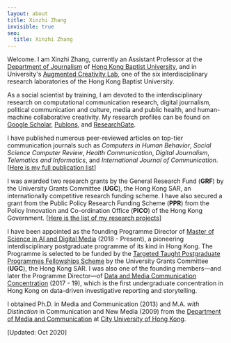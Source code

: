```yaml
---
layout: about
title: Xinzhi Zhang
invisible: true
seo:
  title: Xinzhi Zhang
---
```


Welcome. I am Xinzhi Zhang, currently an Assistant Professor at the [Department of Journalism](http://www.jour.hkbu.edu.hk/faculty-member/dr-xinzhi-zhang/) of [Hong Kong Baptist University](http://www.hkbu.edu.hk), and in University's [Augmented Creativity Lab](https://interdisciplinary-research.hkbu.edu.hk/cluster-and-lab/lab/augmented-creativity), one of the six interdisciplinary research laboratories of the Hong Kong Baptist University. 

As a social scientist by training, I am devoted to the interdisciplinary research on computational communication research, digital journalism, political communication and culture, media and public health, and human-machine collaborative creativity. My research profiles can be found on [Google Scholar](https://scholar.google.com.hk/citations?user=iOFeIDIAAAAJ&hl=en), [Publons](https://publons.com/researcher/1613458/xinzhi-zhang), and [ResearchGate](https://www.researchgate.net/profile/Xinzhi_Zhang3).

I have published numerous peer-reviewed articles on top-tier communication journals such as *Computers in Human Behavior*, *Social Science Computer Review*, *Health Communication*, *Digital Journalism*, *Telematics and Informatics*, and *International Journal of Communication*. [[Here is my full publication list](http://drxinzhizhang.com/pages/pubs.html)]

I was awarded two research grants by the General Research Fund (**GRF**) by the University Grants Committee (**UGC**), the Hong Kong SAR, an internationally competitive research funding scheme. I have also secured a grant from the Public Policy Research Funding Scheme (**PPR**) from the Policy Innovation and Co-ordination Office (**PICO**) of the Hong Kong Government. [[Here is the list of my research projects](http://drxinzhizhang.com/pages/projects.html)] 

I have been appointed as the founding Programme Director of [Master of Science in AI and Digital Media](http://comd.hkbu.edu.hk/masters/en/aidm) (2018 - Present), a pioneering interdisciplinary postgraduate programme of its kind in Hong Kong. The Programme is selected to be funded by the [Targeted Taught Postgraduate Programmes Fellowships Scheme](https://www.ugc.edu.hk/eng/ugc/activity/targeted_postgraduate_scheme.html) by the University Grants Committee (**UGC**), the Hong Kong SAR. I was also one of the founding members—and later the Programme Director—of [Data and Media Communication Concentration](http://bu-dmc.hkbu.edu.hk) (2017 - 19), which is the first undergraduate concentration in Hong Kong on data-driven investigative reporting and storytelling. 

I obtained Ph.D. in Media and Communication (2013) and M.A. *with Distinction* in Communication and New Media (2009) from the [Department of Media and Communication](http://www6.cityu.edu.hk/com/) at [City University of Hong Kong](www.cityu.edu.hk). 

[Updated: Oct 2020]

